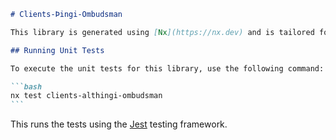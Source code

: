 ````markdown
# Clients-Þingi-Ombudsman

This library is generated using [Nx](https://nx.dev) and is tailored for interacting with the Althingi Ombudsman services.

## Running Unit Tests

To execute the unit tests for this library, use the following command:

```bash
nx test clients-althingi-ombudsman
```
````

This runs the tests using the [Jest](https://jestjs.io) testing framework.

```

```
